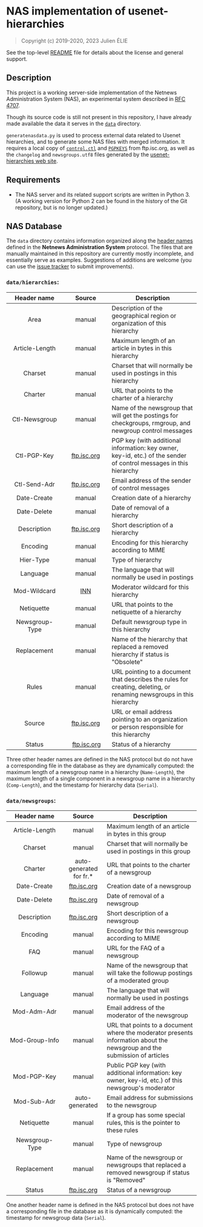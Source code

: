 # NAS implementation of usenet-hierarchies

> Copyright (c) 2019-2020, 2023 Julien ÉLIE

See the top-level [README](../README.md) file for details about the license
and general support.


## Description

This project is a working server-side implementation of the Netnews
Administration System (NAS), an experimental system described in [RFC
4707](https://www.rfc-editor.org/rfc/rfc4707.html).

Though its source code is still not present in this repository, I have already
made available the data it serves in the [`data`](data) directory.

`generatenasdata.py` is used to process external data related to Usenet
hierarchies, and to generate some NAS files with merged information.  It
requires a local copy of [`control.ctl`](https://ftp.isc.org/usenet/CONFIG/)
and [`PGPKEYS`](https://ftp.isc.org/pub/pgpcontrol/) from
ftp.isc.org, as well as the `changelog` and `newsgroups.utf8`
files generated by the [usenet-hierarchies web
site](https://github.com/Julien-Elie/usenet-hierarchies/tree/main/website).


## Requirements

- The NAS server and its related support scripts are written in Python 3.
(A working version for Python 2 can be found in the history of the Git
repository, but is no longer updated.)


## NAS Database

The `data` directory contains information organized along the [header
names](https://www.rfc-editor.org/rfc/rfc4707.html#section-6.3.4) defined in
the **Netnews Administration System** protocol.  The files that are manually
maintained in this repository are currently mostly incomplete, and essentially
serve as examples.  Suggestions of additions are welcome (you can use the
[issue tracker](https://github.com/Julien-Elie/usenet-hierarchies/issues) to
submit improvements).


### `data/hierarchies`:

| Header name | Source | Description |
| :---------: | :----: | ----------- |
| Area | manual | Description of the geographical region or organization of this hierarchy |
| Article-Length | manual | Maximum length of an article in bytes in this hierarchy |
| Charset | manual | Charset that will normally be used in postings in this hierarchy |
| Charter | manual | URL that points to the charter of a hierarchy |
| Ctl-Newsgroup | manual | Name of the newsgroup that will get the postings for checkgroups, rmgroup, and newgroup control messages |
| Ctl-PGP-Key | [ftp.isc.org](https://ftp.isc.org/pub/pgpcontrol/) | PGP key (with additional information: key owner, key-id, etc.) of the sender of control messages in this hierarchy |
| Ctl-Send-Adr | [ftp.isc.org](https://ftp.isc.org/usenet/CONFIG/) | Email address of the sender of control messages |
| Date-Create | manual | Creation date of a hierarchy |
| Date-Delete | manual | Date of removal of a hierarchy |
| Description | [ftp.isc.org](https://ftp.isc.org/usenet/CONFIG/) | Short description of a hierarchy |
| Encoding | manual | Encoding for this hierarchy according to MIME |
| Hier-Type | manual | Type of hierarchy |
| Language | manual | The language that will normally be used in postings |
| Mod-Wildcard | [INN](https://raw.githubusercontent.com/InterNetNews/inn/main/samples/moderators) | Moderator wildcard for this hierarchy |
| Netiquette | manual | URL that points to the netiquette of a hierarchy |
| Newsgroup-Type | manual | Default newsgroup type in this hierarchy |
| &nbsp;&nbsp;&nbsp;&nbsp;Replacement&nbsp;&nbsp;&nbsp;&nbsp; | manual | Name of the hierarchy that replaced a removed hierarchy if status is "Obsolete" |
| Rules | manual | URL pointing to a document that describes the rules for creating, deleting, or renaming newsgroups in this hierarchy |
| Source | [ftp.isc.org](https://ftp.isc.org/usenet/CONFIG/) | URL or email address pointing to an organization or person responsible for this hierarchy |
| Status | &nbsp;&nbsp;&nbsp;&nbsp;[ftp.isc.org](https://ftp.isc.org/usenet/CONFIG/)&nbsp;&nbsp;&nbsp; | Status of a hierarchy |

Three other header names are defined in the NAS protocol but do not have
a corresponding file in the database as they are dynamically computed:
the maximum length of a newsgroup name in a hierarchy (`Name-Length`),
the maximum length of a single component in a newsgroup name in a hierarchy
(`Comp-Length`), and the timestamp for hierarchy data (`Serial`).


### `data/newsgroups`:

| Header name | Source | Description |
| :---------: | :----: | ----------- |
| Article-Length | manual | Maximum length of an article in bytes in this group |
| Charset | manual | Charset that will normally be used in postings in this group |
| Charter | auto-generated for fr.\* | URL that points to the charter of a newsgroup |
| Date-Create | [ftp.isc.org](https://ftp.isc.org/usenet/CONFIG/LOGS/) | Creation date of a newsgroup |
| Date-Delete | [ftp.isc.org](https://ftp.isc.org/usenet/CONFIG/LOGS/) | Date of removal of a newsgroup |
| Description | [ftp.isc.org](https://ftp.isc.org/usenet/CONFIG/) | Short description of a newsgroup |
| Encoding | manual | Encoding for this newsgroup according to MIME |
| FAQ | manual | URL for the FAQ of a newsgroup |
| Followup | manual | Name of the newsgroup that will take the followup postings of a moderated group |
| Language | manual | The language that will normally be used in postings |
| Mod-Adm-Adr | manual | Email address of the moderator of the newsgroup |
| Mod-Group-Info | manual | URL that points to a document where the moderator presents information about the newsgroup and the submission of articles |
| Mod-PGP-Key | manual | Public PGP key (with additional information: key owner, key-id, etc.) of this newsgroup's moderator |
| Mod-Sub-Adr | auto-generated | Email address for submissions to the newsgroup |
| Netiquette | manual | If a group has some special rules, this is the pointer to these rules |
| Newsgroup-Type | manual | Type of newsgroup |
| &nbsp;&nbsp;&nbsp;&nbsp;Replacement&nbsp;&nbsp;&nbsp;&nbsp; | manual | Name of the newsgroup or newsgroups that replaced a removed newsgroup if status is  "Removed" |
| Status | [ftp.isc.org](https://ftp.isc.org/usenet/CONFIG/) | Status of a newsgroup |

One another header name is defined in the NAS protocol but does not have
a corresponding file in the database as it is dynamically computed: the
timestamp for newsgroup data (`Serial`).

